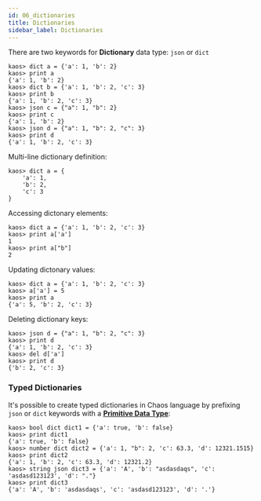 ```yaml
---
id: 06_dictionaries
title: Dictionaries
sidebar_label: Dictionaries
---
```


There are two keywords for **Dictionary** data type: `json` or `dict`

```text
kaos> dict a = {'a': 1, 'b': 2}
kaos> print a
{'a': 1, 'b': 2}
kaos> dict b = {'a': 1, 'b': 2, 'c': 3}
kaos> print b
{'a': 1, 'b': 2, 'c': 3}
kaos> json c = {"a": 1, "b": 2}
kaos> print c
{'a': 1, 'b': 2}
kaos> json d = {"a": 1, "b": 2, "c": 3}
kaos> print d
{'a': 1, 'b': 2, 'c': 3}
```

Multi-line dictionary definition:

```text
kaos> dict a = {
    'a': 1,
    'b': 2,
    'c': 3
}
```

Accessing dictonary elements:

```text
kaos> dict a = {'a': 1, 'b': 2, 'c': 3}
kaos> print a['a']
1
kaos> print a["b"]
2
```

Updating dictonary values:

```text
kaos> dict a = {'a': 1, 'b': 2, 'c': 3}
kaos> a['a'] = 5
kaos> print a
{'a': 5, 'b': 2, 'c': 3}
```

Deleting dictionary keys:

```text
kaos> json d = {"a": 1, "b": 2, "c": 3}
kaos> print d
{'a': 1, 'b': 2, 'c': 3}
kaos> del d['a']
kaos> print d
{'b': 2, 'c': 3}
```

### Typed Dictionaries

It's possible to create typed dictionaries in Chaos language
by prefixing `json` or `dict` keywords with a [**Primitive Data Type**](04_primitive-data-types.md):

```text
kaos> bool dict dict1 = {'a': true, 'b': false}
kaos> print dict1
{'a': true, 'b': false}
kaos> number dict dict2 = {'a': 1, "b": 2, 'c': 63.3, 'd': 12321.1515}
kaos> print dict2
{'a': 1, 'b': 2, 'c': 63.3, 'd': 12321.2}
kaos> string json dict3 = {'a': 'A', 'b': "asdasdaqs", 'c': 'asdasd123123', 'd': "."}
kaos> print dict3
{'a': 'A', 'b': 'asdasdaqs', 'c': 'asdasd123123', 'd': '.'}
```
